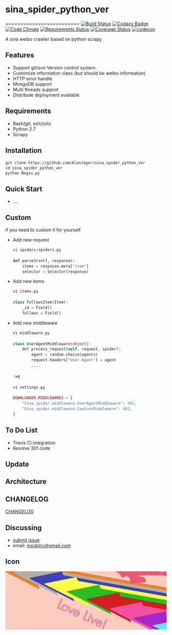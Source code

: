 # sina_spider_python_ver
=========================
[![Build Status](https://travis-ci.org/AlanJager/sina_spider_python_ver.svg?branch=master)](https://travis-ci.org/AlanJager/sina_spider_python_ver)
[![Codacy Badge](https://api.codacy.com/project/badge/Grade/8ab05b28b47a4d5994093a8e0875ccdd)](https://www.codacy.com/app/873863981/sina_spider_python_ver?utm_source=github.com&amp;utm_medium=referral&amp;utm_content=AlanJager/sina_spider_python_ver&amp;utm_campaign=Badge_Grade)
[![Code Climate](https://codeclimate.com/repos/5866654beab18f6497001d97/badges/51f6a57dcf9af64cb3d7/gpa.svg)](https://codeclimate.com/repos/5866654beab18f6497001d97/feed)
[![Requirements Status](https://requires.io/github/AlanJager/sina_spider_python_ver/requirements.svg?branch=master)](https://requires.io/github/AlanJager/sina_spider_python_ver/requirements/?branch=master)
[![Coverage Status](https://coveralls.io/repos/github/AlanJager/sina_spider_python_ver/badge.svg?branch=master)](https://coveralls.io/github/AlanJager/sina_spider_python_ver?branch=master)
[![codecov](https://codecov.io/gh/AlanJager/sina_spider_python_ver/branch/master/graph/badge.svg)](https://codecov.io/gh/AlanJager/sina_spider_python_ver)

A sina weibo crawler based on python scrapy

Features
--------
* Support git/svn Version control system.
* Customize information class (but should be weibo information)
* HTTP error handle
* MongoDB support
* Multi threads supprot
* Distribute deployment available

Requirements
------------

* Bash(git, ssh/zsh)
* Python 2.7
* Scrapy

Installation
------------
```
git clone https://github.com/AlanJager/sina_spider_python_ver
cd sina_spider_python_ver
python Begin.py

```

Quick Start
-------------

* ....


Custom
--------
if you need to custom it for yourself

* Add new request
    ```python
    vi spiders/spiders.py
    
    def parse3(self, response):
        items = response.meta["item"]
        selector = Selector(response)
    ```

* Add new items
    ```python
    vi items.py

    class FollowsItem(Item):
        _id = Field()  
        follows = Field() 
    ```

* Add new middleware
    ```php
    vi middleware.py

    class UserAgentMiddleware(object):
        def process_request(self, request, spider):
            agent = random.choice(agents)
            request.headers["User-Agent"] = agent
            ....       
    
    :wq
   
    vi settings.py
    
    DOWNLOADER_MIDDLEWARES = {
        "Sina_spider.middleware.UserAgentMiddleware": 401,
        "Sina_spider.middleware.CookiesMiddleware": 402,
    }
    ```

To Do List
----------

- Travis CI integration
- Resolve 301 code

Update
-----------------



Architecture
------------

## CHANGELOG
[CHANGELOG](https://github.com/AlanJager/sina_spider_python_ver/releases)


Discussing
----------
- [submit issue](https://github.com/AlanJager/sina_spider_python_verissues/new)
- email: msjdxhc@gmail.com

Icon
----
![](https://github.com/AlanJager/sina_spider_python_ver/blob/master/icon.png)
